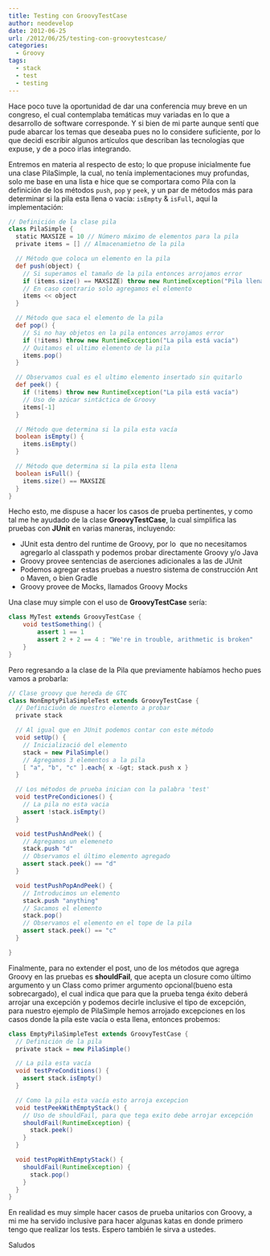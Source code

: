 ```yaml
---
title: Testing con GroovyTestCase
author: neodevelop
date: 2012-06-25
url: /2012/06/25/testing-con-groovytestcase/
categories:
  - Groovy
tags:
  - stack
  - test
  - testing
---
```


Hace poco tuve la oportunidad de dar una conferencia muy breve en un congreso, el cual contemplaba temáticas muy variadas en lo que a desarrollo de software corresponde. Y si bien de mi parte aunque sentí que pude abarcar los temas que deseaba pues no lo considere suficiente, por lo que decidi escribir algunos artículos que describan las tecnologías que expuse, y de a poco irlas integrando.

Entremos en materia al respecto de esto; lo que propuse inicialmente fue una clase PilaSimple, la cual, no tenía implementaciones muy profundas, solo me base en una lista e hice que se comportara como Pila con la definición de los métodos `push`, `pop` y `peek`, y un par de métodos más para determinar si la pila esta llena o vacía: `isEmpty` & `isFull`, aquí la implementación:

```groovy
// Definición de la clase pila
class PilaSimple {
  static MAXSIZE = 10 // Número máximo de elementos para la pila
  private items = [] // Almacenamietno de la pila

  // Método que coloca un elemento en la pila
  def push(object) {
    // Si superamos el tamaño de la pila entonces arrojamos error
    if (items.size() == MAXSIZE) throw new RuntimeException("Pila llena")
    // En caso contrario solo agregamos el elemento
    items << object
  }

  // Método que saca el elemento de la pila
  def pop() {
    // Si no hay objetos en la pila entonces arrojamos error
    if (!items) throw new RuntimeException("La pila está vacía")
    // Quitamos el ultimo elemento de la pila
    items.pop()
  }

  // Observamos cual es el ultimo elemento insertado sin quitarlo
  def peek() {
    if (!items) throw new RuntimeException("La pila está vacía")
    // Uso de azúcar sintáctica de Groovy
    items[-1]
  }

  // Método que determina si la pila esta vacía
  boolean isEmpty() {
    items.isEmpty()
  }

  // Método que determina si la pila esta llena
  boolean isFull() {
    items.size() == MAXSIZE
  }
}
```

Hecho esto, me dispuse a hacer los casos de prueba pertinentes, y como tal me he ayudado de la clase **GroovyTestCase**, la cual simplifica las pruebas con **JUnit** en varias maneras, incluyendo:

  * JUnit esta dentro del runtime de Groovy, por lo  que no necesitamos agregarlo al classpath y podemos probar directamente Groovy y/o Java
  * Groovy provee sentencias de aserciones adicionales a las de JUnit
  * Podemos agregar estas pruebas a nuestro sistema de construcción Ant o Maven, o bien Gradle
  * Groovy provee de Mocks, llamados Groovy Mocks

Una clase muy simple con el uso de **GroovyTestCase** sería:

```groovy
class MyTest extends GroovyTestCase {
    void testSomething() {
        assert 1 == 1
        assert 2 + 2 == 4 : "We're in trouble, arithmetic is broken"
    }
}
```

Pero regresando a la clase de la Pila que previamente habíamos hecho pues vamos a probarla:

```groovy
// Clase groovy que hereda de GTC
class NonEmptyPilaSimpleTest extends GroovyTestCase {
  // Definiciuón de nuestro elemento a probar
  private stack

  // Al igual que en JUnit podemos contar con este método
  void setUp() {
    // Inicializació del elemento
    stack = new PilaSimple()
    // Agregamos 3 elementos a la pila
    [ "a", "b", "c" ].each{ x -&gt; stack.push x }
  }

  // Los métodos de prueba inician con la palabra 'test'
  void testPreCondiciones() {
    // La pila no esta vacia
    assert !stack.isEmpty()
  }

  void testPushAndPeek() {
    // Agregamos un elemeneto
    stack.push "d"
    // Observamos el último elemento agregado
    assert stack.peek() == "d"
  }

  void testPushPopAndPeek() {
    // Introducimos un elemento
    stack.push "anything"
    // Sacamos el elemento
    stack.pop()
    // Observamos el elemento en el tope de la pila
    assert stack.peek() == "c"
  }

}
```

Finalmente, para no extender el post, uno de los métodos que agrega Groovy en las pruebas es **shouldFail**, que acepta un closure como último argumento y un Class como primer argumento opcional(bueno esta sobrecargado), el cual indica que para que la prueba tenga éxito deberá arrojar una excepción y podemos decirle inclusive el tipo de excepción, para nuestro ejemplo de PilaSimple hemos arrojado excepciones en los casos donde la pila este vacía o esta llena, entonces probemos:

```groovy
class EmptyPilaSimpleTest extends GroovyTestCase {
  // Definición de la pila
  private stack = new PilaSimple()

  // La pila esta vacía
  void testPreConditions() {
    assert stack.isEmpty()
  }

  // Como la pila esta vacía esto arroja excepcion
  void testPeekWithEmptyStack() {
    // Uso de shouldFail, para que tega exito debe arrojar excepción
    shouldFail(RuntimeException) {
      stack.peek()
    }
  }

  void testPopWithEmptyStack() {
    shouldFail(RuntimeException) {
      stack.pop()
    }
  }
}
```

En realidad es muy simple hacer casos de prueba unitarios con Groovy, a mi me ha servido inclusive para hacer algunas katas en donde primero tengo que realizar los tests. Espero también le sirva a ustedes.

Saludos
